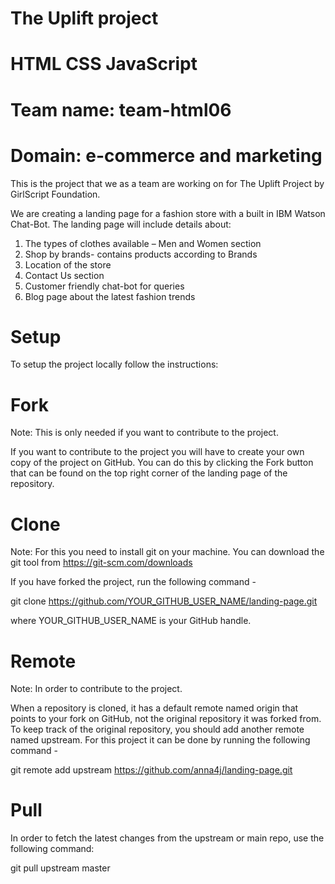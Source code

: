 # The Uplift project
# HTML CSS JavaScript 
# Team name: team-html06
# Domain: e-commerce and marketing

This is the project that we as a team are working on for The Uplift Project by GirlScript Foundation. 

We are creating a landing page for a fashion store with a built in IBM Watson Chat-Bot. The landing page will include details about: 
1.	The types of clothes available – Men and Women section
2.	Shop by brands- contains products according to Brands
3.	Location of the store
4.	Contact Us section
5.	Customer friendly chat-bot for queries
6.	Blog page about the latest fashion trends

# Setup
To setup the project locally follow the instructions:

# Fork
Note: This is only needed if you want to contribute to the project.

If you want to contribute to the project you will have to create your own copy of the project on GitHub. You can do this by clicking the Fork button that can be found on the top right corner of the landing page of the repository.

# Clone
Note: For this you need to install git on your machine. You can download the git tool from https://git-scm.com/downloads

If you have forked the project, run the following command -

git clone https://github.com/YOUR_GITHUB_USER_NAME/landing-page.git


where YOUR_GITHUB_USER_NAME is your GitHub handle.

# Remote
Note: In order to contribute to the project.

When a repository is cloned, it has a default remote named origin that points to your fork on GitHub, not the original repository it was forked from. To keep track of the original repository, you should add another remote named upstream. For this project it can be done by running the following command -

git remote add upstream https://github.com/anna4j/landing-page.git

# Pull
In order to fetch the latest changes from the upstream or main repo, use the following command:

git pull upstream master
